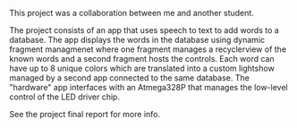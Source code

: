 This project was a collaboration between me and another student.

The project consists of an app that uses speech to text to add words to a database.
The app displays the words in the database using dynamic fragment managmenet where one
fragment manages a recyclerview of the known words and a second fragment hosts the controls.
Each word can have up to 8 unique colors which are translated into a custom lightshow managed
by a second app connected to the same database. The "hardware" app interfaces with an Atmega328P
that manages the low-level control of the LED driver chip.

See the project final report for more info.